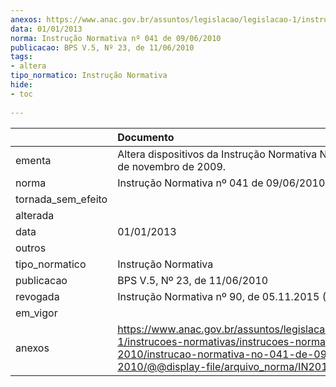 ```yaml
---
anexos: https://www.anac.gov.br/assuntos/legislacao/legislacao-1/instrucoes-normativas/instrucoes-normativas-2010/instrucao-normativa-no-041-de-09-06-2010/@@display-file/arquivo_norma/IN2010-0041.pdf
data: 01/01/2013
norma: Instrução Normativa nº 041 de 09/06/2010
publicacao: BPS V.5, Nº 23, de 11/06/2010
tags:
- altera
tipo_normatico: Instrução Normativa
hide: 
- toc 
 
---
```


|                    | Documento                                                                                                                                                                                       |
|:-------------------|:------------------------------------------------------------------------------------------------------------------------------------------------------------------------------------------------|
| ementa             | Altera dispositivos da Instrução Normativa Nº 32, de 25 de novembro de 2009.                                                                                                                    |
| norma              | Instrução Normativa nº 041 de 09/06/2010                                                                                                                                                        |
| tornada_sem_efeito |                                                                                                                                                                                                 |
| alterada           |                                                                                                                                                                                                 |
| data               | 01/01/2013                                                                                                                                                                                      |
| outros             |                                                                                                                                                                                                 |
| tipo_normatico     | Instrução Normativa                                                                                                                                                                             |
| publicacao         | BPS V.5, Nº 23, de 11/06/2010                                                                                                                                                                   |
| revogada           | Instrução Normativa nº 90, de 05.11.2015 (Tacitamente)                                                                                                                                          |
| em_vigor           |                                                                                                                                                                                                 |
| anexos             | https://www.anac.gov.br/assuntos/legislacao/legislacao-1/instrucoes-normativas/instrucoes-normativas-2010/instrucao-normativa-no-041-de-09-06-2010/@@display-file/arquivo_norma/IN2010-0041.pdf |